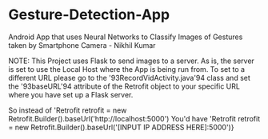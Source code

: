 # Gesture-Detection-App
Android App that uses Neural Networks to Classify Images of Gestures taken by Smartphone Camera - Nikhil Kumar

NOTE: This Project uses Flask to send images to a server. As is, the server is set to use the Local Host where the App is being run from. To set to a different URL please go to the '93RecordVidActivity.java'94 class and set the '93baseURL'94 attribute of the Retrofit object to your specific URL where you have set up a Flask server.

So instead of 'Retrofit retrofit = new Retrofit.Builder().baseUrl('http://localhost:5000\')
You'd have 'Retrofit retrofit = new Retrofit.Builder().baseUrl('[INPUT IP ADDRESS HERE]:5000')}
